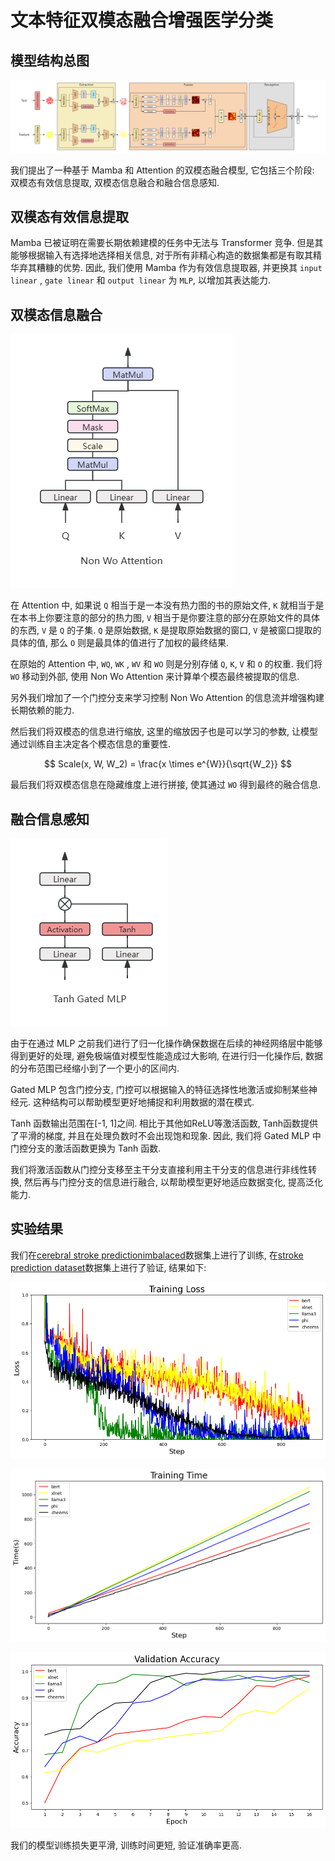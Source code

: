 # 文本特征双模态融合增强医学分类

## 模型结构总图

![modeling](./assets/modeling_cross.png)

我们提出了一种基于 Mamba 和 Attention 的双模态融合模型, 它包括三个阶段: 双模态有效信息提取, 双模态信息融合和融合信息感知.


## 双模态有效信息提取

Mamba 已被证明在需要长期依赖建模的任务中无法与 Transformer 竞争. 但是其能够根据输入有选择地选择相关信息, 对于所有非精心构造的数据集都是有取其精华弃其糟糠的优势. 因此, 我们使用 Mamba 作为有效信息提取器, 并更换其 `input linear` , `gate linear` 和 `output linear` 为 `MLP`, 以增加其表达能力.

## 双模态信息融合

![non wo attention](./assets/non_wo_attention.png)

在 Attention 中, 如果说 `Q` 相当于是一本没有热力图的书的原始文件, `K` 就相当于是在本书上你要注意的部分的热力图, `V` 相当于是你要注意的部分在原始文件的具体的东西, `V` 是 `Q` 的子集. `Q` 是原始数据, `K` 是提取原始数据的窗口, `V` 是被窗口提取的具体的值, 那么 `O` 则是最具体的值进行了加权的最终结果.

在原始的 Attention 中, `WQ`, `WK` , `WV` 和 `WO` 则是分别存储 `Q`, `K`, `V` 和 `O` 的权重. 我们将 `WO` 移动到外部, 使用 Non Wo Attention 来计算单个模态最终被提取的信息.

另外我们增加了一个门控分支来学习控制 Non Wo Attention 的信息流并增强构建长期依赖的能力.

然后我们将双模态的信息进行缩放, 这里的缩放因子也是可以学习的参数, 让模型通过训练自主决定各个模态信息的重要性.

$$
Scale(x, W, W_2) = \frac{x \times e^{W}}{\sqrt{W_2}}
$$

最后我们将双模态信息在隐藏维度上进行拼接, 使其通过 `WO` 得到最终的融合信息.

## 融合信息感知

![tanh gated mlp](./assets/tanh_gated_mlp.png)

由于在通过 MLP 之前我们进行了归一化操作确保数据在后续的神经网络层中能够得到更好的处理, 避免极端值对模型性能造成过大影响, 在进行归一化操作后, 数据的分布范围已经缩小到了一个更小的区间内.

Gated MLP 包含门控分支, 门控可以根据输入的特征选择性地激活或抑制某些神经元. 这种结构可以帮助模型更好地捕捉和利用数据的潜在模式.

Tanh 函数输出范围在[-1, 1]之间. 相比于其他如ReLU等激活函数, Tanh函数提供了平滑的梯度, 并且在处理负数时不会出现饱和现象. 因此, 我们将 Gated MLP 中门控分支的激活函数更换为 Tanh 函数.

我们将激活函数从门控分支移至主干分支直接利用主干分支的信息进行非线性转换, 然后再与门控分支的信息进行融合, 以帮助模型更好地适应数据变化, 提高泛化能力.

## 实验结果

我们在[cerebral stroke predictionimbalaced](https://www.kaggle.com/datasets/shashwatwork/cerebral-stroke-predictionimbalaced-dataset)数据集上进行了训练, 在[stroke prediction dataset](https://www.kaggle.com/datasets/fedesoriano/stroke-prediction-dataset)数据集上进行了验证, 结果如下:

![training_loss](./assets/training_loss.png)

![training_time](./assets/training_time.png)

![validation_accuracy](./assets/validation_accuracy.png)

我们的模型训练损失更平滑, 训练时间更短, 验证准确率更高.

